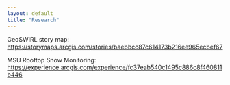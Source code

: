 ```yaml
---
layout: default
title: "Research"
---
```



GeoSWIRL story map:
https://storymaps.arcgis.com/stories/baebbcc87c614173b216ee965ecbef67


MSU Rooftop Snow Monitoring:
https://experience.arcgis.com/experience/fc37eab540c1495c886c8f460811b446

